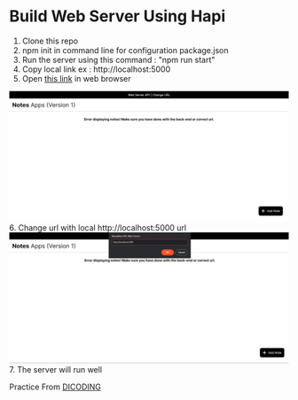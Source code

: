 # Build Web Server Using Hapi
  1. Clone this repo<br>
  2. npm init in command line for configuration package.json<br>
  3. Run the server using this command : "npm run start"<br>
  4. Copy local link ex : http://localhost:5000<br>
  5. Open <a href="http://notesapp-v1.dicodingacademy.com/">this link</a> in web browser<br>
  <img src="./img/1.png">
  6. Change url with local http://localhost:5000 url<br>
  <img src = "./img/2.png">
  7. The server will run well

Practice From <a href="https://www.dicoding.com/">DICODING</a>